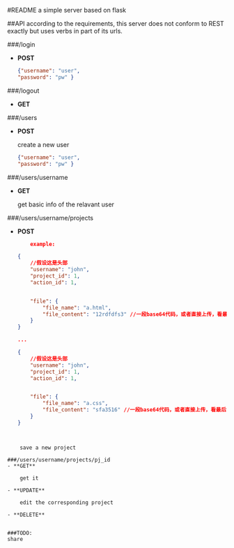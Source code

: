 #README
a simple server based on flask

##API
according to the requirements, this server does not conform to REST exactly but uses verbs in part of its urls.

###/login 
- **POST** 

	```json
	{"username": "user",
	"password": "pw" }
	```
  

###/logout
- **GET**


###/users
- **POST**
	
	create a new user
	
	```json
	{"username": "user",
	"password": "pw" }
	```
	
###/users/username
- **GET**

	get basic info of the relavant user

###/users/username/projects
- **POST**

	```json
		example:
	
	{
		//假设这是头部
		"username": "john",
		"project_id": 1,
		"action_id": 1,
	
	
		"file": {
			"file_name": "a.html",
			"file_content": "12rdfdfs3" //一段base64代码，或者直接上传，看最后怎么实现
		}
	}
	
	...
	
	{
		//假设这是头部
		"username": "john",
		"project_id": 1,
		"action_id": 1,
	
	
		"file": {
			"file_name": "a.css",
			"file_content": "sfa3516" //一段base64代码，或者直接上传，看最后怎么实现
		}
	}
```


	save a new project 

###/users/username/projects/pj_id
- **GET**

	get it 

- **UPDATE**

	edit the corresponding project

- **DELETE**


###TODO:
share





